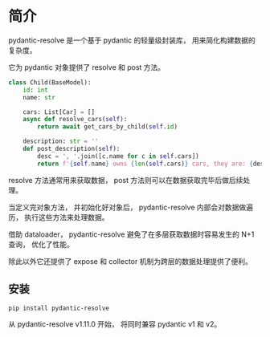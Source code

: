 # 简介

pydantic-resolve 是一个基于 pydantic 的轻量级封装库， 用来简化构建数据的复杂度。

它为 pydantic 对象提供了 resolve 和 post 方法。

```python
class Child(BaseModel):
    id: int
    name: str

    cars: List[Car] = []
    async def resolve_cars(self):
        return await get_cars_by_child(self.id)

    description: str = ''
    def post_description(self):
        desc = ', '.join([c.name for c in self.cars])
        return f'{self.name} owns {len(self.cars)} cars, they are: {desc}'
```

resolve 方法通常用来获取数据， post 方法则可以在数据获取完毕后做后续处理。

当定义完对象方法， 并初始化好对象后， pydantic-resolve 内部会对数据做遍历， 执行这些方法来处理数据。

借助 dataloader， pydantic-resolve 避免了在多层获取数据时容易发生的 N+1 查询， 优化了性能。

除此以外它还提供了 expose 和 collector 机制为跨层的数据处理提供了便利。

## 安装

```
pip install pydantic-resolve
```

从 pydantic-resolve v1.11.0 开始， 将同时兼容 pydantic v1 和 v2。
